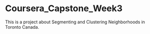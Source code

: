 # Coursera_Capstone_Week3
This is  a project about Segmenting and Clustering Neighborhoods in Toronto Canada. 
